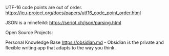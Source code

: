 

UTF-16 code points are out of order.  
https://icu-project.org/docs/papers/utf16_code_point_order.html

JSON is a minefeild:
https://seriot.ch/json/parsing.html



Open Source Projects:



Personal Knowledge Base
https://obsidian.md - Obsidian is the private and flexible writing app that adapts to the way you think. 



